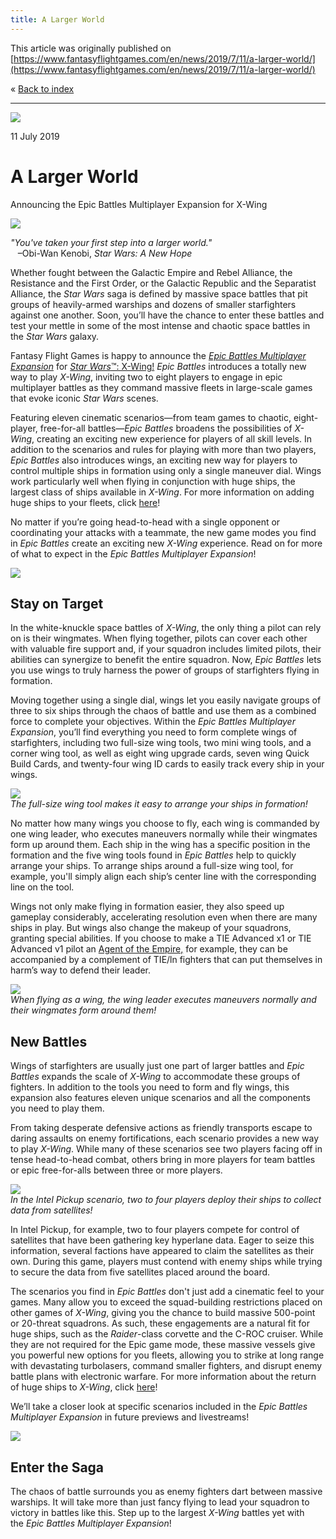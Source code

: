 ```yaml
---
title: A Larger World
---
```


This article was originally published on [https://www.fantasyflightgames.com/en/news/2019/7/11/a-larger-world/](https://www.fantasyflightgames.com/en/news/2019/7/11/a-larger-world/)

&laquo; [Back to index](../index.md)

---

![](7ac77c1849d8feff8134efd609f43661.png)

11 July 2019

A Larger World
==============

Announcing the Epic Battles Multiplayer Expansion for X-Wing

![](9c8dce64733a54199da825cfe39df3d6.png)

_"You've taken your first step into a larger world."_  
   –Obi-Wan Kenobi, _Star Wars: A New Hope_

Whether fought between the Galactic Empire and Rebel Alliance, the Resistance and the First Order, or the Galactic Republic and the Separatist Alliance, the _Star Wars_ saga is defined by massive space battles that pit groups of heavily-armed warships and dozens of smaller starfighters against one another. Soon, you’ll have the chance to enter these battles and test your mettle in some of the most intense and chaotic space battles in the _Star Wars_ galaxy.    

Fantasy Flight Games is happy to announce the _[Epic Battles Multiplayer Expansion](https://drafts.fantasyflightgames.com/en/products/x-wing-second-edition/products/epic-battles-multiplayer-expansion/)_ for [_Star Wars_™: X-Wing!](https://www.fantasyflightgames.com/en/products/x-wing-second-edition/) _Epic Battles_ introduces a totally new way to play _X-Wing_, inviting two to eight players to engage in epic multiplayer battles as they command massive fleets in large-scale games that evoke iconic _Star Wars_ scenes.

Featuring eleven cinematic scenarios—from team games to chaotic, eight-player, free-for-all battles—_Epic Battles_ broadens the possibilities of _X-Wing_, creating an exciting new experience for players of all skill levels. In addition to the scenarios and rules for playing with more than two players, _Epic Battles_ also introduces wings, an exciting new way for players to control multiple ships in formation using only a single maneuver dial. Wings work particularly well when flying in conjunction with huge ships, the largest class of ships available in _X-Wing_. For more information on adding huge ships to your fleets, click [here](https://www.fantasyflightgames.com/en/news/3000/1/1/bigger-battles/)! 

No matter if you’re going head-to-head with a single opponent or coordinating your attacks with a teammate, the new game modes you find in _Epic Battles_ create an exciting new _X-Wing_ experience. Read on for more of what to expect in the _Epic Battles Multiplayer Expansion_!

![](1240b08be76c94ab90c71d225b7f33f4.png)

Stay on Target
--------------

In the white-knuckle space battles of _X-Wing_, the only thing a pilot can rely on is their wingmates. When flying together, pilots can cover each other with valuable fire support and, if your squadron includes limited pilots, their abilities can synergize to benefit the entire squadron. Now, _Epic Battles_ lets you use wings to truly harness the power of groups of starfighters flying in formation.

Moving together using a single dial, wings let you easily navigate groups of three to six ships through the chaos of battle and use them as a combined force to complete your objectives. Within the _Epic Battles Multiplayer Expansion_, you’ll find everything you need to form complete wings of starfighters, including two full-size wing tools, two mini wing tools, and a corner wing tool, as well as eight wing upgrade cards, seven wing Quick Build Cards, and twenty-four wing ID cards to easily track every ship in your wings.

![](95615f3f659992a70c90cde324f5b135.jpg)  
_The full-size wing tool makes it easy to arrange your ships in formation!_

No matter how many wings you choose to fly, each wing is commanded by one wing leader, who executes maneuvers normally while their wingmates form up around them. Each ship in the wing has a specific position in the formation and the five wing tools found in _Epic Battles_ help to quickly arrange your ships. To arrange ships around a full-size wing tool, for example, you'll simply align each ship’s center line with the corresponding line on the tool.

Wings not only make flying in formation easier, they also speed up gameplay considerably, accelerating resolution even when there are many ships in play. But wings also change the makeup of your squadrons, granting special abilities. If you choose to make a TIE Advanced x1 or TIE Advanced v1 pilot an [Agent of the Empire,](d7d7b0561fee60aeb693d1d04b74f5b9.png) for example, they can be accompanied by a complement of TIE/ln fighters that can put themselves in harm’s way to defend their leader.

![](1a968421aae9cd6ef776727723c1c43b.jpg)  
_When flying as a wing, the wing leader executes maneuvers normally and their wingmates form around them!_

New Battles
-----------

Wings of starfighters are usually just one part of larger battles and _Epic Battles_ expands the scale of _X-Wing_ to accommodate these groups of fighters. In addition to the tools you need to form and fly wings, this expansion also features eleven unique scenarios and all the components you need to play them.

From taking desperate defensive actions as friendly transports escape to daring assaults on enemy fortifications, each scenario provides a new way to play _X-Wing_. While many of these scenarios see two players facing off in tense head-to-head combat, others bring in more players for team battles or epic free-for-alls between three or more players.

![](5379da0187e9bc8218ceb7ecfd0ddc00.jpg)  
_In the Intel Pickup scenario, two to four players deploy their ships to collect data from satellites!_

In Intel Pickup, for example, two to four players compete for control of satellites that have been gathering key hyperlane data. Eager to seize this information, several factions have appeared to claim the satellites as their own. During this game, players must contend with enemy ships while trying to secure the data from five satellites placed around the board.

The scenarios you find in _Epic Battles_ don't just add a cinematic feel to your games. Many allow you to exceed the squad-building restrictions placed on other games of _X-Wing_, giving you the chance to build massive 500-point or 20-threat squadrons. As such, these engagements are a natural fit for huge ships, such as the _Raider_\-class corvette and the C-ROC cruiser. While they are not required for the Epic game mode, these massive vessels give you powerful new options for you fleets, allowing you to strike at long range with devastating turbolasers, command smaller fighters, and disrupt enemy battle plans with electronic warfare. For more information about the return of huge ships to _X-Wing_, click [here](https://www.fantasyflightgames.com/en/news/3000/1/1/bigger-battles/)!

We’ll take a closer look at specific scenarios included in the _Epic Battles Multiplayer Expansion_ in future previews and livestreams!

![](ebda864fc284b7e5885f873b411942ee.jpg)

Enter the Saga
--------------

The chaos of battle surrounds you as enemy fighters dart between massive warships. It will take more than just fancy flying to lead your squadron to victory in battles like this. Step up to the largest _X-Wing_ battles yet with the _Epic Battles Multiplayer Expansion_! 

[](http://community.fantasyflightgames.com/index.php?/forum/222-x-wing/)
